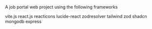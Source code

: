 A job portal web project using the following frameworks

vite.js
react.js
reacticons
lucide-react
zodresolver
tailwind
zod
shadcn
mongodb
express
